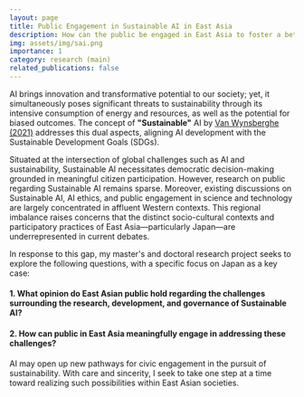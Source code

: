 ```yaml
---
layout: page
title: Public Engagement in Sustainable AI in East Asia
description: How can the public be engaged in East Asia to foster a better society through Sustainable AI?
img: assets/img/sai.png
importance: 1
category: research (main)
related_publications: false
---
```


AI brings innovation and transformative potential to our society; yet, it simultaneously poses significant threats to sustainability through its intensive consumption of energy and resources, as well as the potential for biased outcomes. The concept of **"Sustainable"** AI by [Van Wynsberghe (2021)](https://link.springer.com/article/10.1007/s43681-021-00043-6#ref-CR17) addresses this dual aspects, aligning AI development with the Sustainable Development Goals (SDGs).

Situated at the intersection of global challenges such as AI and sustainability, Sustainable AI necessitates democratic decision-making grounded in meaningful citizen participation. However, research on public regarding Sustainable AI remains sparse. Moreover, existing discussions on Sustainable AI, AI ethics, and public engagement in science and technology are largely concentrated in affluent Western contexts. This regional imbalance raises concerns that the distinct socio-cultural contexts and participatory practices of East Asia—particularly Japan—are underrepresented in current debates.

In response to this gap, my master's and doctoral research project seeks to explore the following questions, with a specific focus on Japan as a key case:

#### 1. What **opinion** do East Asian public hold regarding the challenges surrounding the research, development, and governance of Sustainable AI?
#### 2. How can public in East Asia meaningfully **engage** in addressing these challenges?

AI may open up new pathways for civic engagement in the pursuit of sustainability. With care and sincerity, I seek to take one step at a time toward realizing such possibilities within East Asian societies.
